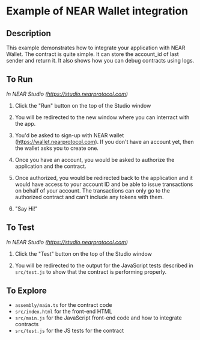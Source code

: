 # Example of NEAR Wallet integration

## Description

This example demonstrates how to integrate your application with NEAR Wallet.
The contract is quite simple. It can store the account_id of last sender and return it. It also shows how you can debug contracts using logs.


## To Run

*In NEAR Studio (https://studio.nearprotocol.com)*

1. Click the "Run" button on the top of the Studio window

2. You will be redirected to the new window where you can interract with the app.
3. You'd be asked to sign-up with NEAR wallet (https://wallet.nearprotocol.com). If you don't have an account yet, then the wallet asks you to create one. 
4. Once you have an account, you would be asked to authorize the application and the contract.
5. Once authorized, you would be redirected back to the application and it would have access to your account ID and be able to issue transactions on behalf of your account. The transactions can only go to the authorized contract and can't include any tokens with them.
6. "Say Hi!"


## To Test

*In NEAR Studio (https://studio.nearprotocol.com)*

1. Click the "Test" button on the top of the Studio window

2. You will be redirected to the output for the JavaScript tests described in `src/test.js` to show that the contract is performing properly.

## To Explore

- `assembly/main.ts` for the contract code
- `src/index.html` for the front-end HTML
- `src/main.js` for the JavaScript front-end code and how to integrate contracts
- `src/test.js` for the JS tests for the contract
